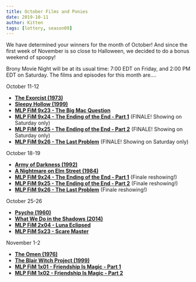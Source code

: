 ```yaml
---
title: October Films and Ponies
date: 2019-10-11
author: Kitten
tags: [lottery, season09]
---
```


We have determined your winners for the month of October!  And since the first week of November is so close to Halloween, we decided to do a bonus weekend of spoopy!

Brony Movie Night will be at its usual time: 7:00 EDT on Friday, and 2:00 PM EDT on Saturday.  The films and episodes for this month are....

October 11-12
-	**[The Exorcist (1973)][m1]**
-	**[Sleepy Hollow (1999)][m2]**
-	**[MLP FiM 9x23 - The Big Mac Question][p1]**
-	**[MLP FiM 9x24 - The Ending of the End - Part 1][p2]** (FINALE!  Showing on Saturday only)
-	**[MLP FiM 9x25 - The Ending of the End - Part 2][p3]** (FINALE!  Showing on Saturday only)
-	**[MLP FiM 9x26 - The Last Problem][p4]** (FINALE!  Showing on Saturday only)

October 18-19
-	**[Army of Darkness (1992)][m3]**
-	**[A Nightmare on Elm Street (1984)][m4]**
-	**[MLP FiM 9x24 - The Ending of the End - Part 1][p2]** (Finale reshowing!)
-	**[MLP FiM 9x25 - The Ending of the End - Part 2][p3]** (Finale reshowing!)
-	**[MLP FiM 9x26 - The Last Problem][p4]** (Finale reshowing!)

October 25-26
-	**[Psycho (1960)][m5]**
-	**[What We Do in the Shadows (2014)][m6]**
-	**[MLP FiM 2x04 - Luna Eclipsed][p5]**
-	**[MLP FiM 5x23 - Scare Master][p6]** 

November 1-2
-	**[The Omen (1976)][m7]**
-	**[The Blair Witch Project (1999)][m8]**
-	**[MLP FiM 1x01 - Friendship Is Magic - Part 1][p7]**
-	**[MLP FiM 1x02 - Friendship Is Magic - Part 2][p8]** 


[m1]: https://www.imdb.com/title/tt0070047/
[m2]: https://www.imdb.com/title/tt0162661/
[m3]: https://www.imdb.com/title/tt0106308/
[m4]: https://www.imdb.com/title/tt0087800/
[m5]: https://www.imdb.com/title/tt0054215/
[m6]: https://www.imdb.com/title/tt3416742/
[m7]: https://www.imdb.com/title/tt0075005/
[m8]: https://www.imdb.com/title/tt0185937/
[p1]: https://www.imdb.com/title/tt10084490/
[p2]: https://www.imdb.com/title/tt10084492/
[p3]: https://www.imdb.com/title/tt10084494/
[p4]: https://www.imdb.com/title/tt10084500/
[p5]: https://www.imdb.com/title/tt2071864/
[p6]: https://www.imdb.com/title/tt4534336/
[p7]: https://www.imdb.com/title/tt1763755/
[p8]: https://www.imdb.com/title/tt1758314/
